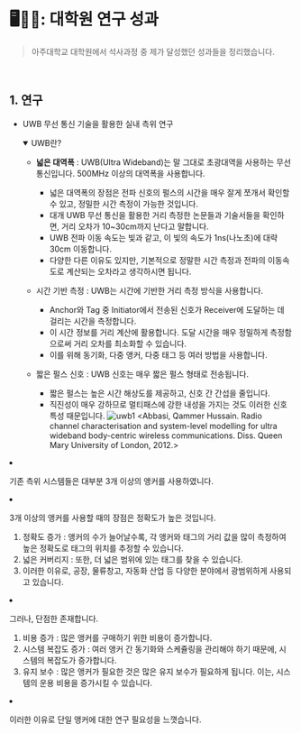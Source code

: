 # 🖥️👨‍🔬: 대학원 연구 성과
> 아주대학교 대학원에서 석사과정 중 제가 달성했던 성과들을 정리했습니다.

</br>

## 1. 연구
- UWB 무선 통신 기술을 활용한 실내 측위 연구
  <details open>
  <summary> UWB란?</summary>
    
  - **넓은 대역폭** : UWB(Ultra Wideband)는 말 그대로 초광대역을 사용하는 무선 통신입니다. 500MHz 이상의 대역폭을 사용합니다.
    - 넓은 대역폭의 장점은 전파 신호의 펄스의 시간을 매우 잘게 쪼개서 확인할 수 있고, 정밀한 시간 측정이 가능한 것입니다.
    - 대개 UWB 무선 통신을 활용한 거리 측정한 논문들과 기술서들을 확인하면, 거리 오차가 10~30cm까지 난다고 말합니다.
    - UWB 전파 이동 속도는 빛과 같고, 이 빛의 속도가 1ns(나노초)에 대략 30cm 이동합니다.
    - 다양한 다른 이유도 있지만, 기본적으로 정말한 시간 측정과 전파의 이동속도로 계산되는 오차라고 생각하시면 됩니다.
    
  - 시간 기반 측정 : UWB는 시간에 기반한 거리 측정 방식을 사용합니다.
    - Anchor와 Tag 중 Initiator에서 전송된 신호가 Receiver에 도달하는 데 걸리는 시간을 측정합니다.
    - 이 시간 정보를 거리 계산에 활용합니다. 도달 시간을 매우 정밀하게 측정함으로써 거리 오차를 최소화할 수 있습니다.
    - 이를 위해 동기화, 다중 앵커, 다중 태그 등 여러 방법을 사용합니다.
 
  - 짧은 펄스 신호 : UWB 신호는 매우 짧은 펄스 형태로 전송됩니다.
    - 짧은 펄스는 높은 시간 해상도를 제공하고, 신호 간 간섭을 줄입니다.
    - 직진성이 매우 강하므로 멀티패스에 강한 내성을 가지는 것도 이러한 신호 특성 때문입니다.
  ![uwb1](https://github.com/havingforlunch/-Research-results/assets/105187310/33081af2-03a5-499d-b447-cfd3690c5301)
 <Abbasi, Qammer Hussain. Radio channel characterisation and system-level modelling for ultra wideband body-centric wireless communications. Diss. Queen Mary University of London, 2012.>  </details>

  - 기존 측위 시스템들은 대부분 3개 이상의 앵커를 사용하였니다.
  
  - 3개 이상의 앵커를 사용할 때의 장점은 정확도가 높은 것입니다.
    1) 정확도 증가 : 앵커의 수가 늘어날수록, 각 앵커와 태그의 거리 값을 많이 측정하여 높은 정확도로 태그의 위치를 추정할 수 있습니다.
    2) 넓은 커버리지 : 또한, 더 넓은 범위에 있는 태그를 찾을 수 있습니다.
    3) 이러한 이유로, 공장, 물류창고, 자동화 산업 등 다양한 분야에서 광범위하게 사용되고 있습니다.
  - 그러나, 단점한 존재합니다.
    1) 비용 증가 : 많은 앵커를 구매하기 위한 비용이 증가합니다.
    2) 시스템 복잡도 증가 : 여러 앵커 간 동기화와 스케쥴링을 관리해야 하기 때문에, 시스템의 복잡도가 증가합니다.
    3) 유지 보수 : 많은 앵커가 필요한 것은 많은 유지 보수가 필요하게 됩니다. 이는, 시스템의 운용 비용을 증가시킬 수 있습니다.
- 이러한 이유로 단일 앵커에 대한 연구 필요성을 느꼇습니다.
